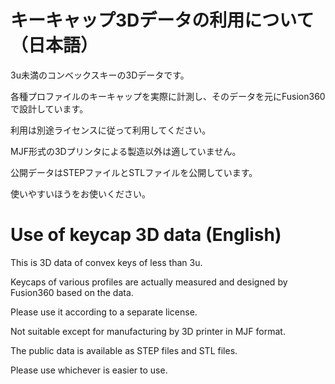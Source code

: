 # キーキャップ3Dデータの利用について（日本語）

3u未満のコンベックスキーの3Dデータです。

各種プロファイルのキーキャップを実際に計測し、そのデータを元にFusion360で設計しています。

利用は別途ライセンスに従って利用してください。

MJF形式の3Dプリンタによる製造以外は適していません。

公開データはSTEPファイルとSTLファイルを公開しています。

使いやすいほうをお使いください。

# Use of keycap 3D data (English)

This is 3D data of convex keys of less than 3u.

Keycaps of various profiles are actually measured and designed by Fusion360 based on the data.

Please use it according to a separate license.

Not suitable except for manufacturing by 3D printer in MJF format.

The public data is available as STEP files and STL files.

Please use whichever is easier to use.
